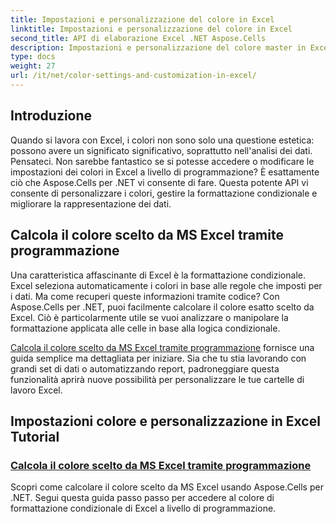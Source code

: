 ```yaml
---
title: Impostazioni e personalizzazione del colore in Excel
linktitle: Impostazioni e personalizzazione del colore in Excel
second_title: API di elaborazione Excel .NET Aspose.Cells
description: Impostazioni e personalizzazione del colore master in Excel con Aspose.Cells per .NET. Scopri come calcolare il colore scelto da Excel a livello di programmazione in questo tutorial passo dopo passo.
type: docs
weight: 27
url: /it/net/color-settings-and-customization-in-excel/
---
```

## Introduzione

Quando si lavora con Excel, i colori non sono solo una questione estetica: possono avere un significato significativo, soprattutto nell'analisi dei dati. Pensateci. Non sarebbe fantastico se si potesse accedere o modificare le impostazioni dei colori in Excel a livello di programmazione? È esattamente ciò che Aspose.Cells per .NET vi consente di fare. Questa potente API vi consente di personalizzare i colori, gestire la formattazione condizionale e migliorare la rappresentazione dei dati.

## Calcola il colore scelto da MS Excel tramite programmazione

Una caratteristica affascinante di Excel è la formattazione condizionale. Excel seleziona automaticamente i colori in base alle regole che imposti per i dati. Ma come recuperi queste informazioni tramite codice? Con Aspose.Cells per .NET, puoi facilmente calcolare il colore esatto scelto da Excel. Ciò è particolarmente utile se vuoi analizzare o manipolare la formattazione applicata alle celle in base alla logica condizionale.

[Calcola il colore scelto da MS Excel tramite programmazione](./compute-color-chosen-by-ms-excel/) fornisce una guida semplice ma dettagliata per iniziare. Sia che tu stia lavorando con grandi set di dati o automatizzando report, padroneggiare questa funzionalità aprirà nuove possibilità per personalizzare le tue cartelle di lavoro Excel.

## Impostazioni colore e personalizzazione in Excel Tutorial
### [Calcola il colore scelto da MS Excel tramite programmazione](./compute-color-chosen-by-ms-excel/)
Scopri come calcolare il colore scelto da MS Excel usando Aspose.Cells per .NET. Segui questa guida passo passo per accedere al colore di formattazione condizionale di Excel a livello di programmazione.